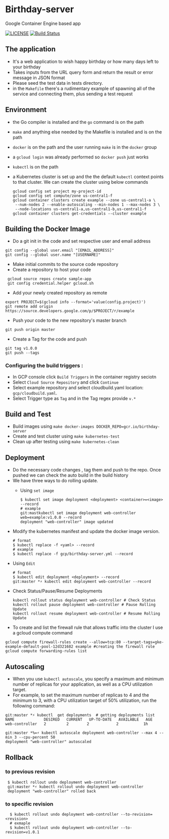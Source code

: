 # Birthday-server
Google Container Engine  based app

[![LICENSE](https://img.shields.io/badge/license-MIT-blue.svg)](LICENSE)
[![Build Status](https://travis-ci.com/toddlers/birthday-server.svg?branch=master)](https://travis-ci.org/toddlers/birthday-server)

## The application


 * It's a web application to wish happy birthday or how many days left to your birthday
 * Takes inputs from the URL query form and return the result or error message in JSON format
 * Please seed the test data in tests directory.
 * in the `Makefile` there's a rudimentary example of spawning all of the service and connecting them, plus sending a test request

## Environment

 * the Go compiler is installed and the `go` command is on the path
 * `make` and anything else needed by the Makefile is installed and is on the path
 * `docker` is on the path and the user running `make` is in the `docker` group
 * a `gcloud login` was already performed so `docker push` just works
 * `kubectl` is on the path
 * a Kubernetes cluster is set up and the the default `kubectl` context points to that cluster. 
   We can create the cluster using below commands

   ```
   gcloud config set project my-project-id
   gcloud config set compute/zone us-central1-f
   gcloud container clusters create example --zone us-central1-a \
    --num-nodes 2 --enable-autoscaling --min-nodes 1 --max-nodes 3 \
    --node-locations us-central1-a,us-central1-b,us-central1-f
   gcloud container clusters get-credentials --cluster example
   ```

## Building the Docker Image
 
 * Do a git init in the code and set respective user and email address
  ```
  git config --global user.email "[EMAIL_ADDRESS]"
  git config --global user.name "[USERNAME]"
  ```
  
 * Make initial commits to the source code repository
 * Create a repository to host your code
 ```
  gcloud source repos create sample-app
  git config credential.helper gcloud.sh
 ```
 * Add your newly created repository as remote
 ```
 export PROJECT=$(gcloud info --format='value(config.project)')
 git remote add origin https://source.developers.google.com/p/$PROJECT/r/example
 ```
 * Push your code to the new repository's master branch
 ```
 git push origin master
 ```
 
 * Create a Tag for the code and push 
 ```
 git tag v1.0.0
 git push --tags
```

### Configuring the build triggers :
 
 * In GCP console click `Build Triggers` in the container registry seciotn
 * Select `Cloud Source Repository` and click `Continue`
 * Select example repository and select cloudbuild.yaml location: `gcp/cloudbuild.yaml`.
 * Select Trigger type as `Tag` and in the Tag regex provide `v.*`


## Build and Test

  * Build images using  `make docker-images DOCKER_REPO=gcr.io/birthday-server`
  * Create and test cluster using `make kubernetes-test`
  * Clean up after testing using `make kubernetes-clean`


## Deployment
 * Do the necessary code changes , tag them and push to the repo. 
   Once pushed we can check the auto build in the build history
 * We have three ways to do rolling update.
   - Using `set image`
   
     ```
     $ kubectl set image deployment <deployment> <container>=<image> --record
     # example
     git:mastkubectl set image deployment web-controller  web=example:v1.0.0 --record
     deployment "web-controller" image updated
     
     ```
     
  - Modify the kubernetes manifest and update the docker image version.
  
    ```
    # format
    $ kubectl replace -f <yaml> --record
    # example
    $ kubectl replace -f gcp/birthday-server.yml --record
    
    ```
   
  - Using `Edit`
  
    ```
    # format
    $ kubectl edit deployment <deployment> --record
    git:master *⚡ kubectl edit deployment web-controller --record
    
    ```
 * Check Status/Pause/Resume Deployments
 
   ```
   kubectl rollout status deployment web-controller # Check Status
   kubectl rollout pause deployment web-controller # Pause Rolling Update
   kubectl rollout resume deployment web-controller # Resume Rolling Update
   ```
 * To create and list the firewall rule that allows traffic into the cluster I use a gcloud compute command 
 
 ```
 gcloud compute firewall-rules create --allow=tcp:80 --target-tags=gke-example-default-pool-12d321682 example #creating the firewall rule
 gcloud compute forwarding-rules list

 ```


## Autoscaling
 
 * When you use `kubectl autoscale`, you specify a maximum and minimum number of replicas for your        application, as well as a CPU utilization target. 
 * For example, to set the maximum number of replicas to 4 and the minimum to 3, with a CPU utilization target of 50% utilization, run the following command:
   
```
git:master *⚡ kubectl  get deployments  # getting deployments list
NAME             DESIRED   CURRENT   UP-TO-DATE   AVAILABLE   AGE
web-controller   2         2        2            2           1h

git:master *%=⚡ kubectl autoscale deployment web-controller --max 4 --min 3 --cpu-percent 50
deployment "web-controller" autoscaled

```


  ## Rollback
  ### to previous revision
  
  ```
   $ kubectl rollout undo deployment web-controller
   git:master *⚡ kubectl rollout undo deployment web-controller
   deployment "web-controller" rolled back
 ```
  ### to specific revision
  
 ```
   $ kubectl rollout undo deployment web-controller --to-revision=<revision>
   # exmaple
   $ kubectl rollout undo deployment web-controller --to-revision=v1.0.1
 
 ```
